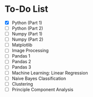 # To-Do List

- [x] Python (Part 1)
- [ ] Python (Part 2)
- [ ] Numpy (Part 1)
- [ ] Numpy (Part 2)
- [ ] Matplotlib
- [ ] Image Processing
- [ ] Pandas 1
- [ ] Pandas 2
- [ ] Pandas 3
- [ ] Machine Learning: Linear Regression
- [ ] Naive Bayes Classification
- [ ] Clustering
- [ ] Principle Component Analysis
